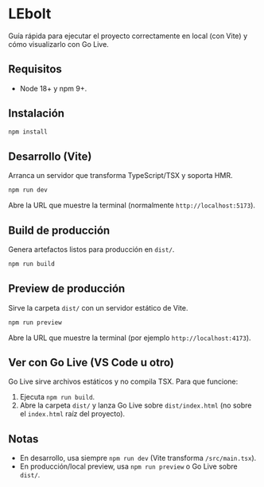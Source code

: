 # LEbolt

Guía rápida para ejecutar el proyecto correctamente en local (con Vite) y cómo visualizarlo con Go Live.

## Requisitos
- Node 18+ y npm 9+.

## Instalación
```bash
npm install
```

## Desarrollo (Vite)
Arranca un servidor que transforma TypeScript/TSX y soporta HMR.
```bash
npm run dev
```
Abre la URL que muestre la terminal (normalmente `http://localhost:5173`).

## Build de producción
Genera artefactos listos para producción en `dist/`.
```bash
npm run build
```

## Preview de producción
Sirve la carpeta `dist/` con un servidor estático de Vite.
```bash
npm run preview
```
Abre la URL que muestre la terminal (por ejemplo `http://localhost:4173`).

## Ver con Go Live (VS Code u otro)
Go Live sirve archivos estáticos y no compila TSX. Para que funcione:
1. Ejecuta `npm run build`.
2. Abre la carpeta `dist/` y lanza Go Live sobre `dist/index.html` (no sobre el `index.html` raíz del proyecto).

## Notas
- En desarrollo, usa siempre `npm run dev` (Vite transforma `/src/main.tsx`).
- En producción/local preview, usa `npm run preview` o Go Live sobre `dist/`.

